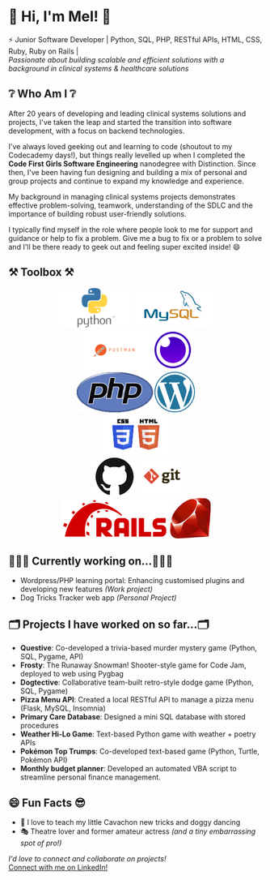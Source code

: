 # 👋 Hi, I'm Mel! 👋 
⚡ Junior Software Developer | Python, SQL, PHP, RESTful APIs, HTML, CSS, Ruby, Ruby on Rails |\
_Passionate about building scalable and efficient solutions with a background in clinical systems & healthcare solutions_

## ❔ **Who Am I** ❔

After 20 years of developing and leading clinical systems solutions and projects, I've taken the leap and started the transition into software development, with a focus on backend technologies.

I've always loved geeking out and learning to code (shoutout to my Codecademy days!), but things really levelled up when I completed the **Code First Girls Software Engineering** nanodegree with Distinction. Since then, I've been having fun designing and building a mix of personal and group projects and continue to expand my knowledge and experience.

My background in managing clinical systems projects  demonstrates effective problem-solving, teamwork, understanding of the SDLC and the importance of building robust user-friendly solutions.

I typically find myself in the role where people look to me for support and guidance or help to fix a problem. Give me a bug to fix or a problem to solve and I'll be there ready to geek out and feeling super excited inside! 😄


## ⚒️ Toolbox ⚒️
<p align=center>
<img height=80 src="assets/python.png" />
<img height=80 src="assets/mysql.png" />
<br>
<img height=80 src="assets/postman.png" />
<img height=80 src="assets/insomnia.png" />
<br>
<img height=80 src="assets/php.png" />
<img height=80 src="assets/wordpress.png" />
<br>
<img height=80 src="assets/html_css.png" />
<br>
<img height=80 src="assets/github.png" />
<img height=80 src="assets/git.png" />
<br>
<img height=80 src="assets/ruby_on_rails.png" />
<img height=80 src="assets/ruby.jpeg" />



## 👩🏻‍💻 Currently working on...👩🏻‍💻
- Wordpress/PHP learning portal: Enhancing customised plugins and developing new features _(Work project)_
- Dog Tricks Tracker web app _(Personal Project)_

## 🗂️ Projects I have worked on so far...🗂️

- **Questive**: Co-developed a trivia-based murder mystery game (Python, SQL, Pygame, API)
- **Frosty**: The Runaway Snowman! Shooter-style game for Code Jam, deployed to web using Pygbag
- **Dogtective**: Collaborative team-built retro-style dodge game (Python, SQL, Pygame)
-	**Pizza Menu API**: Created a local RESTful API to manage a pizza menu (Flask, MySQL, Insomnia)
-	**Primary Care Database**: Designed a mini SQL database with stored procedures
-	**Weather Hi-Lo Game**: Text-based Python game with weather + poetry APIs
-	**Pokémon Top Trumps**: Co-developed text-based game (Python, Turtle, Pokémon API)
- **Monthly budget planner**: Developed an automated VBA script to streamline personal finance management.

## 😄 Fun Facts 😎
- 🐶 I love to teach my little Cavachon new tricks and doggy dancing
- 🎭 Theatre lover and former amateur actress *(and a tiny embarrassing spot of pro!)*


*_I'd love to connect and collaborate on projects!_*\
[Connect with me on LinkedIn!](https://www.linkedin.com/in/melanie-clark-3b948118/)